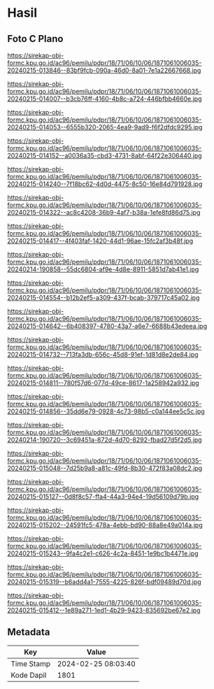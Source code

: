 # Hasil

## Foto C Plano

https://sirekap-obj-formc.kpu.go.id/ac96/pemilu/pdpr/18/71/06/10/06/1871061006035-20240215-013846--83bf9fcb-090a-46d0-8a01-7e1a22667668.jpg

https://sirekap-obj-formc.kpu.go.id/ac96/pemilu/pdpr/18/71/06/10/06/1871061006035-20240215-014007--b3cb76ff-4160-4b8c-a724-446bfbb4660e.jpg

https://sirekap-obj-formc.kpu.go.id/ac96/pemilu/pdpr/18/71/06/10/06/1871061006035-20240215-014053--6555b320-2065-4ea9-9ad9-f6f2dfdc9295.jpg

https://sirekap-obj-formc.kpu.go.id/ac96/pemilu/pdpr/18/71/06/10/06/1871061006035-20240215-014152--a0036a35-cbd3-4731-8abf-64f22e306440.jpg

https://sirekap-obj-formc.kpu.go.id/ac96/pemilu/pdpr/18/71/06/10/06/1871061006035-20240215-014240--7f18bc62-4d0d-4475-8c50-16e84d791928.jpg

https://sirekap-obj-formc.kpu.go.id/ac96/pemilu/pdpr/18/71/06/10/06/1871061006035-20240215-014322--ac8c4208-36b9-4af7-b38a-1efe8fd86d75.jpg

https://sirekap-obj-formc.kpu.go.id/ac96/pemilu/pdpr/18/71/06/10/06/1871061006035-20240215-014417--4f403faf-1420-44d1-96ae-15fc2af3b48f.jpg

https://sirekap-obj-formc.kpu.go.id/ac96/pemilu/pdpr/18/71/06/10/06/1871061006035-20240214-190858--55dc6804-af9e-4d8e-8911-5851d7ab41e1.jpg

https://sirekap-obj-formc.kpu.go.id/ac96/pemilu/pdpr/18/71/06/10/06/1871061006035-20240215-014554--b12b2ef5-a309-437f-bcab-379717c45a02.jpg

https://sirekap-obj-formc.kpu.go.id/ac96/pemilu/pdpr/18/71/06/10/06/1871061006035-20240215-014642--6b408397-4780-43a7-a6e7-6688b43edeea.jpg

https://sirekap-obj-formc.kpu.go.id/ac96/pemilu/pdpr/18/71/06/10/06/1871061006035-20240215-014732--713fa3db-656c-45d8-91ef-1d81d8e2de84.jpg

https://sirekap-obj-formc.kpu.go.id/ac96/pemilu/pdpr/18/71/06/10/06/1871061006035-20240215-014811--780f57d6-077d-49ce-8617-1a258942a932.jpg

https://sirekap-obj-formc.kpu.go.id/ac96/pemilu/pdpr/18/71/06/10/06/1871061006035-20240215-014856--35dd6e79-0928-4c73-98b5-c0a144ee5c5c.jpg

https://sirekap-obj-formc.kpu.go.id/ac96/pemilu/pdpr/18/71/06/10/06/1871061006035-20240214-190720--3c69451a-872d-4d70-8292-fbad27d5f2d5.jpg

https://sirekap-obj-formc.kpu.go.id/ac96/pemilu/pdpr/18/71/06/10/06/1871061006035-20240215-015048--7d25b9a8-a81c-49fd-8b30-472f83a08dc2.jpg

https://sirekap-obj-formc.kpu.go.id/ac96/pemilu/pdpr/18/71/06/10/06/1871061006035-20240215-015127--0d8f8c57-ffa4-44a3-94e4-19d56109d79b.jpg

https://sirekap-obj-formc.kpu.go.id/ac96/pemilu/pdpr/18/71/06/10/06/1871061006035-20240215-015202--24591fc5-478a-4ebb-bd90-88a8e49a014a.jpg

https://sirekap-obj-formc.kpu.go.id/ac96/pemilu/pdpr/18/71/06/10/06/1871061006035-20240215-015243--9fa4c2e1-c626-4c2a-8451-1e9bc1b4471e.jpg

https://sirekap-obj-formc.kpu.go.id/ac96/pemilu/pdpr/18/71/06/10/06/1871061006035-20240215-015319--b6add4a1-7555-4225-826f-bdf09489d70d.jpg

https://sirekap-obj-formc.kpu.go.id/ac96/pemilu/pdpr/18/71/06/10/06/1871061006035-20240215-015412--1e89a271-1ed1-4b29-9423-835692be67e2.jpg


## Metadata

| Key        | Value               |
| ---------- | ------------------- |
| Time Stamp | 2024-02-25 08:03:40 |
| Kode Dapil | 1801                |



